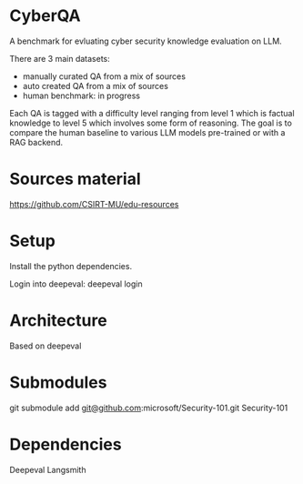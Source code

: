 # CyberQA
A benchmark for evluating cyber security knowledge evaluation on LLM.

There are 3 main datasets:
* manually curated QA from a mix of sources
* auto created QA from a mix of sources
* human benchmark: in progress

Each QA is tagged with a difficulty level ranging from level 1 which is factual knowledge  to level 5 which involves some form of reasoning.
The goal is to compare the human baseline to various LLM models pre-trained or with a RAG backend.

# Sources material

https://github.com/CSIRT-MU/edu-resources

# Setup

Install the python dependencies.

Login into deepeval: deepeval login

# Architecture

Based on deepeval
# Submodules

git submodule add git@github.com:microsoft/Security-101.git Security-101

# Dependencies

Deepeval
Langsmith
